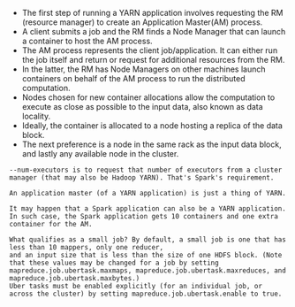 * The first step of running a YARN application involves requesting the RM (resource manager) to create an Application Master(AM) process. 
* A client submits a job and the RM finds a Node Manager that can launch a container to host the AM process. 
* The AM process represents the client job/application. It can either run the job itself and return or request for additional resources from the RM. 
* In the latter, the RM has Node Managers on other machines launch containers on behalf of the AM process to run the distributed computation.
* Nodes chosen for new container allocations allow the computation to execute as close as possible to the input data, also known as data locality. 
* Ideally,  the container is allocated to a node hosting a replica of the data block. 
* The next preference is a node in the same rack as the input data block, and lastly any available node in the cluster. 

```
--num-executors is to request that number of executors from a cluster manager (that may also be Hadoop YARN). That's Spark's requirement.

An application master (of a YARN application) is just a thing of YARN.

It may happen that a Spark application can also be a YARN application. In such case, the Spark application gets 10 containers and one extra container for the AM.

```

```
What qualifies as a small job? By default, a small job is one that has less than 10 mappers, only one reducer, 
and an input size that is less than the size of one HDFS block. (Note that these values may be changed for a job by setting mapreduce.job.ubertask.maxmaps, mapreduce.job.ubertask.maxreduces, and mapreduce.job.ubertask.maxbytes.) 
Uber tasks must be enabled explicitly (for an individual job, or across the cluster) by setting mapreduce.job.ubertask.enable to true.

```

